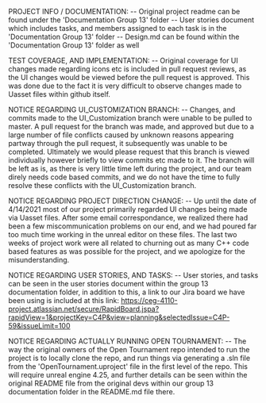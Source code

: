 PROJECT INFO / DOCUMENTATION:
-- Original project readme can be found under the 'Documentation Group 13' folder
-- User stories document which includes tasks, and members assigned to each task is in the 'Documentation Group 13' folder
-- Design.md can be found within the 'Documentation Group 13' folder as well

TEST COVERAGE, AND IMPLEMENTATION:
-- Original coverage for UI changes made regarding icons etc is included in pull request reviews, as the UI changes would be viewed before the pull request is approved.
This was done due to the fact it is very difficult to observe changes made to Uasset files within github itself.

NOTICE REGARDING UI_CUSTOMIZATION BRANCH:
-- Changes, and commits made to the UI_Customization branch were unable to be pulled to master. A pull request for the branch was made, and approved but due to a large number of 
file conflicts caused by unknown reasons appearing partway through the pull request, it subsequently was unable to be completed. Ultimately we would please request that this branch 
is viewed individually however briefly to view commits etc made to it. The branch will be left as is, as there is very little time left during the project, and our team direly needs 
code based commits, and we do not have the time to fully resolve these conflicts with the UI_Customization branch. 

NOTICE REGARDING PROJECT DIRECTION CHANGE:
-- Up until the date of 4/14/2021 most of our project primarily regarded UI changes being made via Uasset files. After some email correspondance, we realized there had been a few 
miscommunication problems on our end, and we had poured far too much time working in the unreal editor on these files. The last two weeks of project work were all related to churning
out as many C++ code based features as was possible for the project, and we apologize for the misunderstanding.

NOTICE REGARDING USER STORIES, AND TASKS:
-- User stories, and tasks can be seen in the user stories document within the group 13 documentation folder, in addition to this, a link to our Jira board we have been using is included at this link: https://ceg-4110-project.atlassian.net/secure/RapidBoard.jspa?rapidView=1&projectKey=C4P&view=planning&selectedIssue=C4P-59&issueLimit=100

NOTICE REGARDING ACTUALLY RUNNING OPEN TOURNAMENT:
-- The way the original owners of the Open Tournament repo intended to run the project is to locally clone the repo, and run things via generating a .sln file from the 'OpenTournament.uproject' file in the first level of the repo. This will require unreal engine 4.25, and further details can be seen within the original README file from the original devs within our group 13 documentation folder in the README.md file there.
